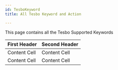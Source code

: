 ```yaml
---
id: TesboKeyword
title: All Tesbo Keyword and Action

---
```


This page contains all the Tesbo Supported Keywords

| First Header  | Second Header |
| ------------- | ------------- |
| Content Cell  | Content Cell  |
| Content Cell  | Content Cell  |


